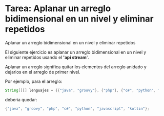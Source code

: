 <h1 align="cneter">Tarea: Aplanar un arreglo bidimensional en un nivel y eliminar repetidos</h1>
<p>Aplanar un arreglo bidimensional en un nivel y eliminar repetidos</p>
<p>El siguiente ejercicio es aplanar un arreglo bidimensional en un nivel y eliminar repetidos usando el <b>'api stream'</b>.</p>
<p>Aplanar un arreglo significa quitar los elementos del arreglo anidado y dejarlos en el arreglo de primer nivel.</p>
Por ejemplo, para el arreglo:

```java
String[][] lenguajes = {{"java", "groovy"}, {"php"}, {"c#", "python", "groovy"}, {"java", "javascript", "kotlin"}, {"javascript"}, {}};
```

debería quedar:
```java
{"java", "groovy", "php", "c#", "python", "javascript", "kotlin"};
```
